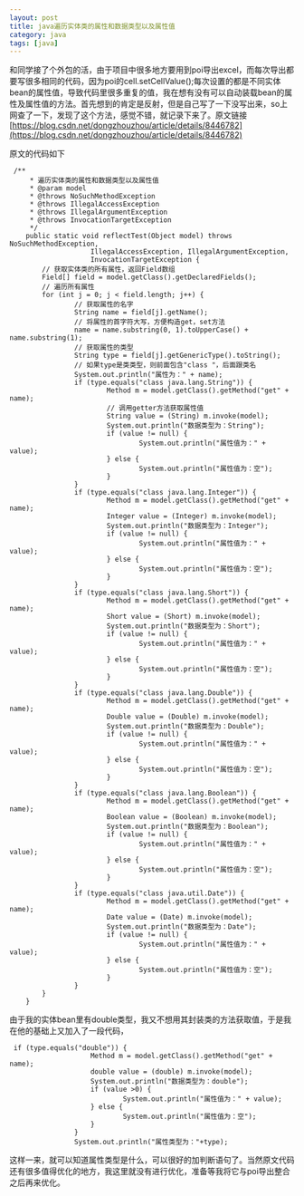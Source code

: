 ```yaml
---
layout: post
title: java遍历实体类的属性和数据类型以及属性值 
category: java
tags: [java]
---
```




和同学接了个外包的活，由于项目中很多地方要用到poi导出excel，而每次导出都要写很多相同的代码，因为poi的cell.setCellValue();每次设置的都是不同实体bean的属性值，导致代码里很多重复的值，我在想有没有可以自动装载bean的属性及属性值的方法。首先想到的肯定是反射，但是自己写了一下没写出来，so上网查了一下，发现了这个方法，感觉不错，就记录下来了。原文链接[https://blog.csdn.net/dongzhouzhou/article/details/8446782](https://blog.csdn.net/dongzhouzhou/article/details/8446782)

原文的代码如下
    
     /**
         * 遍历实体类的属性和数据类型以及属性值
         * @param model
         * @throws NoSuchMethodException
         * @throws IllegalAccessException
         * @throws IllegalArgumentException
         * @throws InvocationTargetException
         */
        public static void reflectTest(Object model) throws NoSuchMethodException,
                        IllegalAccessException, IllegalArgumentException,
                        InvocationTargetException {
            // 获取实体类的所有属性，返回Field数组
            Field[] field = model.getClass().getDeclaredFields();
            // 遍历所有属性
            for (int j = 0; j < field.length; j++) {
                    // 获取属性的名字
                    String name = field[j].getName();
                    // 将属性的首字符大写，方便构造get，set方法
                    name = name.substring(0, 1).toUpperCase() + name.substring(1);
                    // 获取属性的类型
                    String type = field[j].getGenericType().toString();
                    // 如果type是类类型，则前面包含"class "，后面跟类名
                    System.out.println("属性为：" + name);
                    if (type.equals("class java.lang.String")) {
                            Method m = model.getClass().getMethod("get" + name);
                            // 调用getter方法获取属性值
                            String value = (String) m.invoke(model);
                            System.out.println("数据类型为：String");
                            if (value != null) {
                                    System.out.println("属性值为：" + value);
                            } else {
                                    System.out.println("属性值为：空");
                            }
                    }
                    if (type.equals("class java.lang.Integer")) {
                            Method m = model.getClass().getMethod("get" + name);
                            Integer value = (Integer) m.invoke(model);
                            System.out.println("数据类型为：Integer");
                            if (value != null) {
                                    System.out.println("属性值为：" + value);
                            } else {
                                    System.out.println("属性值为：空");
                            }
                    }
                    if (type.equals("class java.lang.Short")) {
                            Method m = model.getClass().getMethod("get" + name);
                            Short value = (Short) m.invoke(model);
                            System.out.println("数据类型为：Short");
                            if (value != null) {
                                    System.out.println("属性值为：" + value);
                            } else {
                                    System.out.println("属性值为：空");
                            }
                    }
                    if (type.equals("class java.lang.Double")) {
                            Method m = model.getClass().getMethod("get" + name);
                            Double value = (Double) m.invoke(model);
                            System.out.println("数据类型为：Double");
                            if (value != null) {
                                    System.out.println("属性值为：" + value);
                            } else {
                                    System.out.println("属性值为：空");
                            }
                    }
                    if (type.equals("class java.lang.Boolean")) {
                            Method m = model.getClass().getMethod("get" + name);
                            Boolean value = (Boolean) m.invoke(model);
                            System.out.println("数据类型为：Boolean");
                            if (value != null) {
                                    System.out.println("属性值为：" + value);
                            } else {
                                    System.out.println("属性值为：空");
                            }
                    }
                    if (type.equals("class java.util.Date")) {
                            Method m = model.getClass().getMethod("get" + name);
                            Date value = (Date) m.invoke(model);
                            System.out.println("数据类型为：Date");
                            if (value != null) {
                                    System.out.println("属性值为：" + value);
                            } else {
                                    System.out.println("属性值为：空");
                            }
                    }
            }
        } 

由于我的实体bean里有double类型，我又不想用其封装类的方法获取值，于是我在他的基础上又加入了一段代码，

     if (type.equals("double")) {
                        Method m = model.getClass().getMethod("get" + name);
                        double value = (double) m.invoke(model);
                        System.out.println("数据类型为：double");
                        if (value >0) {
                                System.out.println("属性值为：" + value);
                        } else {
                                System.out.println("属性值为：空");
                        }
                    }
                    System.out.println("属性类型为："+type); 
这样一来，就可以知道属性类型是什么，可以很好的加判断语句了。当然原文代码还有很多值得优化的地方，我这里就没有进行优化，准备等我将它与poi导出整合之后再来优化。

 
